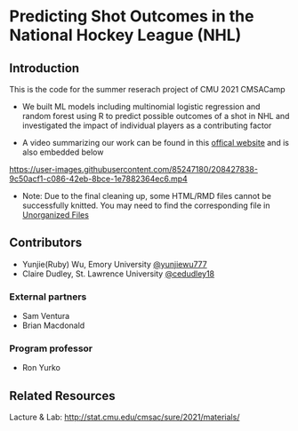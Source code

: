 # Predicting Shot Outcomes in the National Hockey League (NHL)

## Introduction

This is the code for the summer reserach project of CMU 2021 CMSACamp

- We built ML models including multinomial logistic regression and random forest using R to predict possible outcomes of a shot in NHL and investigated the impact of individual players as a contributing factor

- A video summarizing our work can be found in this [offical website](http://www.stat.cmu.edu/cmsac/summer2021/) and is also embedded below



https://user-images.githubusercontent.com/85247180/208427838-9c50acf1-c086-42eb-8bce-1e7882364ec6.mp4

- Note: Due to the final cleaning up, some HTML/RMD files cannot be successfully knitted. You may need to find the corresponding file in [Unorganized Files](https://github.com/yunjiewu777/predict-NHL-shot-outcome/tree/main/Unorganized_files)


## Contributors

- Yunjie(Ruby) Wu, Emory University [@yunjiewu777](https://github.com/yunjiewu777)
- Claire Dudley, St. Lawrence University [@cedudley18](https://github.com/cedudley18)

### External partners

- Sam Ventura
- Brian Macdonald

### Program professor
- Ron Yurko


## Related Resources

Lacture & Lab: http://stat.cmu.edu/cmsac/sure/2021/materials/

